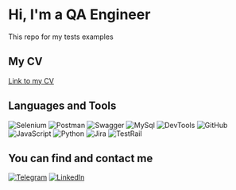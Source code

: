# Hi, I'm a QA Engineer

This repo for my tests examples

## My CV
[Link to my CV](https://drive.google.com/file/d/1kvHTcBGBVQcqnYiUdNq7VCJUQjSfMiMl/view?usp=sharing)

## Languages and Tools
![Selenium](https://img.shields.io/badge/-Selenium-090909?style=for-the-badge&logo=selenium)
![Postman](https://img.shields.io/badge/-Postman-090909?style=for-the-badge&logo=postman)
![Swagger](https://img.shields.io/badge/-Swagger-090909?style=for-the-badge&logo=swagger)
![MySql](https://img.shields.io/badge/-MySql-090909?style=for-the-badge&logo=mysql)
![DevTools](https://img.shields.io/badge/-DevTools-090909?style=for-the-badge&logo=googlechrome)
![GitHub](https://img.shields.io/badge/-GitHub-090909?style=for-the-badge&logo=github)
![JavaScript](https://img.shields.io/badge/-JavaScript-090909?style=for-the-badge&logo=javascript)
![Python](https://img.shields.io/badge/-Python-090909?style=for-the-badge&logo=python)
![Jira](https://img.shields.io/badge/-Jira-090909?style=for-the-badge&logo=jira)
![TestRail](https://img.shields.io/badge/-TestRail-090909?style=for-the-badge&logo=testrail)

## You can find and contact me
[![Telegram](https://img.shields.io/badge/-Telegram-090909?style=for-the-badge&logo=telegram)](https://t.me/vkakorin)
[![LinkedIn](https://img.shields.io/badge/-LinkedIn-090909?style=for-the-badge&logo=telegram)](https://www.linkedin.com/in/viktor-kakorin-666636a9)